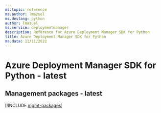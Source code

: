 ```yaml
---
ms.topic: reference
ms.author: lmazuel
ms.devlang: python
author: lmazuel
ms.service: deploymentmanager
description: Reference for Azure Deployment Manager SDK for Python
title: Azure Deployment Manager SDK for Python
ms.data: 11/11/2022
---
```

# Azure Deployment Manager SDK for Python - latest

## Management packages - latest
[!INCLUDE [mgmt-packages](deployment-manager-mgmt-index.md)]